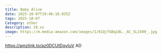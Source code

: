 ```yaml
---
title: Baby Alive
date: 2025-10-07T19:46:10.035Z
tags: 2025-10-07
Category: other
description: 19.xx
image: https://m.media-amazon.com/images/I/81QjfGBqiBL._AC_SL1500_.jpg
---
```

https://amzlink.to/az0DCUtDqvIuV
AD